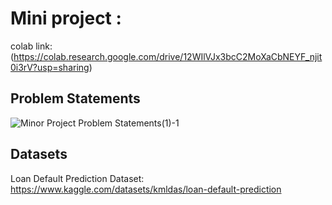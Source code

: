 # Mini project :
colab link: (https://colab.research.google.com/drive/12WIlVJx3bcC2MoXaCbNEYF_njit0i3rV?usp=sharing)
## Problem Statements

![Minor Project Problem Statements(1)-1](https://user-images.githubusercontent.com/77978729/174480488-d7cb66be-ff7c-4e9c-bc50-e3afa73df761.png)<br>

## Datasets <br>
Loan Default Prediction Dataset: https://www.kaggle.com/datasets/kmldas/loan-default-prediction <br>
